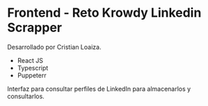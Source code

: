 # Frontend - Reto Krowdy Linkedin Scrapper

Desarrollado por Cristian Loaiza.

- React JS
- Typescript
- Puppeterr

Interfaz para consultar perfiles de LinkedIn para almacenarlos y consultarlos.